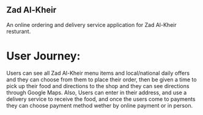 ## Zad Al-Kheir
An online ordering and delivery service application for Zad Al-Kheir resturant. 

# User Journey:
Users can see all Zad Al-Kheir menu items and local/national daily offers and they can choose from them to place their order, then be given a time to pick up their food and directions to the shop and they can see directions through Google Maps. Also, Users can enter in their address, and use a delivery service to receive the food, and once the users come to payments they can choose payment method wether by online payment or in person.


